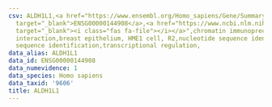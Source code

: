 ```yaml
---
csv: ALDH1L1,<a href="https://www.ensembl.org/Homo_sapiens/Gene/Summary?db=core;g=ENSG00000144908"
  target="_blank">ENSG00000144908</a>,<a href="https://www.ncbi.nlm.nih.gov/pubmed/22863008"
  target="_blank"><i class="fas fa-file"></i></a>",chromatin immunoprecipitation assay,direct
  interaction,breast epithelium, HME1 cell, R2,nucleotide sequence identification,nucleotide
  sequence identification,transcriptional regulation,
data_alias: ALDH1L1
data_id: ENSG00000144908
data_numevidence: 1
data_species: Homo sapiens
data_taxid: '9606'
title: ALDH1L1
---
```

